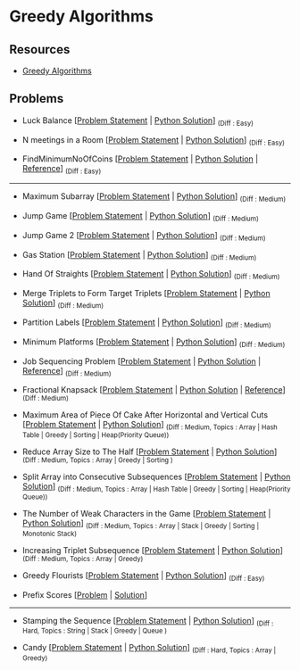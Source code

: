 # Greedy Algorithms

## Resources

- [Greedy Algorithms](https://www.programiz.com/dsa/greedy-algorithm)

## Problems

- Luck Balance [[Problem Statement](https://www.hackerrank.com/challenges/luck-balance/problem) | [Python Solution](/CompetitiveProgramming/GreedyAlgorithms/LuckBalance/LuckBalance.py)] <sub> (Diff : Easy) </sub> 

- N meetings in a Room [[Problem Statement](https://practice.geeksforgeeks.org/problems/n-meetings-in-one-room-1587115620/1) | [Python Solution](/CompetitiveProgramming/GreedyAlgorithms/NMeetingsInARoom/NMeetingInARoom.py)] <sub> (Diff : Easy) </sub> 

- FindMinimumNoOfCoins [[Problem Statement](https://www.codingninjas.com/codestudio/problems/975277) | [Python Solution](/CompetitiveProgramming/GreedyAlgorithms/FindMinimumNoOfCoins/FindMinimumNoOfCoins.py) | [Reference](https://www.geeksforgeeks.org/find-minimum-number-of-coins-that-make-a-change/)] <sub> (Diff : Easy) </sub> 

---

- Maximum Subarray [[Problem Statement](https://leetcode.com/problems/maximum-subarray/) | [Python Solution](/CompetitiveProgramming/GreedyAlgorithms/maximumSubarray.py)] <sub> (Diff : Medium) </sub> 

- Jump Game [[Problem Statement](https://leetcode.com/problems/jump-game/) | [Python Solution](/CompetitiveProgramming/GreedyAlgorithms/jumpGame.py)] <sub> (Diff : Medium) </sub> 

- Jump Game 2 [[Problem Statement](https://leetcode.com/problems/jump-game-ii/) | [Python Solution](/CompetitiveProgramming/GreedyAlgorithms/jumpGame2.py)] <sub> (Diff : Medium) </sub> 

- Gas Station [[Problem Statement](https://leetcode.com/problems/gas-station/) | [Python Solution](/CompetitiveProgramming/GreedyAlgorithms/gasStattion.py)] <sub> (Diff : Medium) </sub> 

- Hand Of Straights [[Problem Statement](https://leetcode.com/problems/hand-of-straights/) | [Python Solution](/CompetitiveProgramming/GreedyAlgorithms/handOfStraights.py)] <sub> (Diff : Medium) </sub> 

- Merge Triplets to Form Target Triplets [[Problem Statement](https://leetcode.com/problems/merge-triplets-to-form-target-triplet/) | [Python Solution](/CompetitiveProgramming/GreedyAlgorithms/mergeTripletsToFormTargetTriplets.py)] <sub> (Diff : Medium) </sub> 

- Partition Labels [[Problem Statement](https://leetcode.com/problems/partition-labels/) | [Python Solution](/CompetitiveProgramming/GreedyAlgorithms/partitionLabels.py)] <sub> (Diff : Medium) </sub> 

- Minimum Platforms [[Problem Statement](https://practice.geeksforgeeks.org/problems/minimum-platforms-1587115620/1#) | [Python Solution](/CompetitiveProgramming/GreedyAlgorithms/MinimumPlatforms/MinimumPlatforms.py)] <sub> (Diff : Medium) </sub> 

- Job Sequencing Problem [[Problem Statement](https://practice.geeksforgeeks.org/problems/job-sequencing-problem-1587115620/1#) | [Python Solution](/CompetitiveProgramming/GreedyAlgorithms/JobSequencingProblem/JobSequencingProblem.py) | [Reference](https://www.geeksforgeeks.org/job-sequencing-problem/)] <sub> (Diff : Medium) </sub> 

- Fractional Knapsack [[Problem Statement](https://practice.geeksforgeeks.org/problems/fractional-knapsack-1587115620/1) | [Python Solution](/CompetitiveProgramming/GreedyAlgorithms/FractionalKnapsack/FractionalKnapsack.py) | [Reference](https://www.geeksforgeeks.org/fractional-knapsack-problem/)] <sub> (Diff : Medium) </sub> 

- Maximum Area of Piece Of Cake After Horizontal and Vertical Cuts [[Problem Statement](https://leetcode.com/problems/maximum-area-of-a-piece-of-cake-after-horizontal-and-vertical-cuts/) | [Python Solution](/CompetitiveProgramming/GreedyAlgorithms/MaxAreaOfPieceOfCake/MaxAreaOfPieceOfCake.py)] <sub> (Diff : Medium, Topics : Array | Hash Table | Greedy | Sorting | Heap(Priority Queue)) </sub> 

- Reduce Array Size to The Half [[Problem Statement](https://leetcode.com/problems/reduce-array-size-to-the-half/) | [Python Solution](/CompetitiveProgramming/GreedyAlgorithms/reduceArraySizeToHalf.py)] <sub> (Diff : Medium, Topics : Array | Greedy | Sorting ) </sub> 

- Split Array into Consecutive Subsequences [[Problem Statement](https://leetcode.com/problems/split-array-into-consecutive-subsequences/) | [Python Solution](/CompetitiveProgramming/GreedyAlgorithms/splitArrayIntoConsecutiveSubsequence.py)] <sub> (Diff : Medium, Topics : Array | Hash Table | Greedy | Sorting | Heap(Priority Queue)) </sub> 

-  The Number of Weak Characters in the Game [[Problem Statement](https://leetcode.com/problems/the-number-of-weak-characters-in-the-game/) | [Python Solution](/CompetitiveProgramming/GreedyAlgorithms/noOfWeekCharactersInAGame.py)] <sub> (Diff : Medium, Topics : Array | Stack | Greedy | Sorting | Monotonic Stack) </sub> 

- Increasing Triplet Subsequence [[Problem Statement](https://leetcode.com/problems/increasing-triplet-subsequence/) | [Python Solution](/CompetitiveProgramming/GreedyAlgorithms/increasingTripletSubsequence.py)] <sub> (Diff : Medium, Topics : Array | Greedy) </sub> 

- Greedy Flourists [[Problem Statement](https://www.hackerrank.com/challenges/greedy-florist/problem) | [Python Solution](/CompetitiveProgramming/GreedyAlgorithms/GreedyFlorist/GreedyFlorist.py)] <sub> (Diff : Easy) </sub> 

- Prefix Scores [[Problem](https://www.hackerrank.com/test/62e9a8ejqa5/questions/94s5krce64a) | [Solution](https://takeitoutamber.medium.com/hackerrank-coding-interview-6-prefix-scores-7a28622b9841)]

---

- Stamping the Sequence [[Problem Statement](https://leetcode.com/problems/stamping-the-sequence/) | [Python Solution](/CompetitiveProgramming/GreedyAlgorithms/stampingTheSequence.py)] <sub> (Diff : Hard, Topics : String | Stack | Greedy | Queue ) </sub> 

- Candy [[Problem Statement](https://leetcode.com/problems/candy/) | [Python Solution](/CompetitiveProgramming/GreedyAlgorithms/Candy/Candy.py)] <sub> (Diff : Hard, Topics : Array | Greedy) </sub> 




